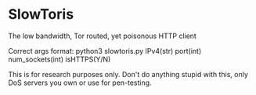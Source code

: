 # SlowToris
The low bandwidth, Tor routed, yet poisonous HTTP client

Correct args format: python3 slowtoris.py IPv4(str) port(int) num_sockets(int) isHTTPS(Y/N)

This is for research purposes only. Don't do anything stupid with this, only DoS servers you own or use for pen-testing.
